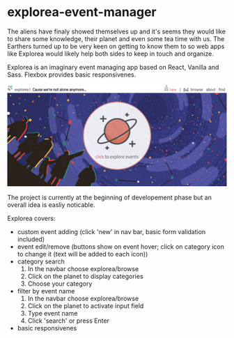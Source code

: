 # explorea-event-manager
The aliens have finaly showed themselves up and it's seems they would like to share some knowledge, their planet and even some tea time with us. The Earthers turned up to be very keen on getting to know them to so web apps like Explorea would likely help both sides to keep in touch and organize.


Explorea is an imaginary event managing app based on React, Vanilla and Sass. Flexbox provides basic responsivenes. 

<img src='screenshot.PNG'>

The project is currently at the beginning of developement phase but an overall idea is easliy noticable. 

Explorea covers:

<ul>
    <li>custom event adding (click 'new' in nav bar, basic form validation included)</li>
    <li>event edit/remove (buttons show on event hover; click on category icon to change it (text will be added to each icon))</li>
    <li>category search 
        <ol>
        <li>In the navbar choose explorea/browse</li>
        <li>Click on the planet to display categories</li>
        <li>Choose your category</li>
        </ol>
    </li>
    <li>filter by event name
            <ol>
        <li>In the navbar choose explorea/browse</li>
        <li>Click on the planet to activate input field</li>
        <li>Type event name</li>
        <li>Click 'search' or press Enter </li>
        </ol>
    </li>
    <li>basic responsivenes</li>
</ul>